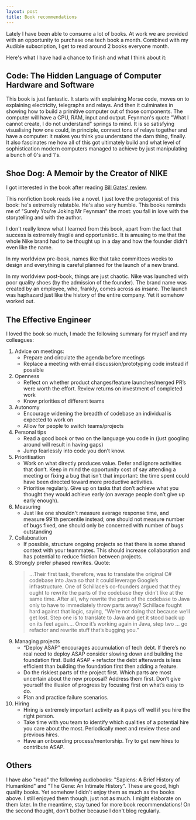 ```yaml
---
layout: post
title: Book recommendations
---
```


Lately I have been able to consume a lot of books. At work we are provided
with an opportunity to purchase one tech book a month. Combined with my Audible
subscription, I get to read around 2 books everyone month.

Here's what I have had a chance to finish and what I think about it:

## Code: The Hidden Language of Computer Hardware and Software

This book is just fantastic. It starts with explaining Morse code, moves on to
explaining electricity, telegraphs and relays. And then it culminates in
showing how to build a primitive computer out of those components. The computer
will have a CPU, RAM, input and output. Feynman's quote "What I cannot create,
I do not understand" springs to mind. It is so satisfying visualising how one
could, in principle, connect tons of relays together and have a computer: it
makes you think you understand the darn thing, finally. It also fascinates me
how all of this got ultimately build and what level of sophistication modern
computers managed to achieve by just manipulating a bunch of 0's and 1's.

## Shoe Dog: A Memoir by the Creator of NIKE

I got interested in the book after reading [Bill Gates' review][1].

This nonfiction book reads like a novel. I just love the protagonist of this
book: he's extremely relatable. He's also very humble. This books reminds me of
"Surely You're Joking Mr Feynman" the most: you fall in love with the
storytelling and with the author.

I don't really know what I learned from this book, apart from the fact that
success is extremely fragile and opportunistic. It is amusing to me that the
whole Nike brand had to be thought up in a day and how the founder didn't even
like the name.

In my worldview pre-book, names like that take committees weeks to design and
everything is careful planned for the launch of a new brand.

In my worldview post-book, things are just chaotic. Nike was launched with
poor quality shoes (by the admission of the founder). The brand name was created
by an employee, who, frankly, comes across as insane. The launch was haphazard
just like the history of the entire company. Yet it somehow worked out.


## The Effective Engineer

I loved the book so much, I made the following summary for myself and my colleagues:

1. Advice on meetings:
    * Prepare and circulate the agenda before meetings
    * Replace a meeting with email discussion/prototyping code instead if possible
2. Openness
    * Reflect on whether product changes/feature launches/merged PR’s were worth the effort. Review returns on investment of completed work
    * Know priorities of different teams
3. Autonomy
    * Encourage widening the breadth of codebase an individual is expected to work on
    * Allow for people to switch teams/projects
4. Personal tips
    * Read a good book or two on the language you code in (just googling around will result in having gaps)
    * Jump fearlessly into code you don’t know.
5. Prioritisation
    * Work on what directly produces value. Defer and ignore activities that don’t. Keep in mind the opportunity cost of say attending a meeting or fixing a bug that isn't that important: the time spent could have been directed toward more productive activities.
    * Prioritise regularly. Give up on tasks that don’t achieve what you thought they would achieve early (on average people don’t give up early enough).
6. Measuring
    * Just like one shouldn't measure average response time, and measure 99'th percentile instead; one should not measure number of bugs fixed, one should only be concerned with number of bugs outstanding
7. Collaboration
    * If possible, structure ongoing projects so that there is some shared context with your teammates. This should increase collaboration and has potential to reduce friction between projects.
8. Strongly prefer phased rewrites. Quote:
    > ...Their first task, therefore, was to translate the original C# codebase into Java so that it could leverage Google’s infrastructure. One of Schillace’s co-founders argued that they ought to rewrite the parts of the codebase they didn’t like at the same time. After all, why rewrite the parts of the codebase to Java only to have to immediately throw parts away? Schillace fought hard against that logic, saying, “We’re not doing that because we’ll get lost. Step one is to translate to Java and get it stood back up on its feet again…. Once it’s working again in Java, step two … go refactor and rewrite stuff that’s bugging you.”
9. Managing projects
    * “Deploy ASAP” encourages accumulation of tech debt. If there’s no real need to deploy ASAP consider slowing down and building the foundation first. Build ASAP + refactor the debt afterwards is less efficient than building the foundation first then adding a feature.
    * Do the riskiest parts of the project first. Which parts are most uncertain about the new proposal? Address them first. Don’t give yourself the illusion of progress by focusing first on what’s easy to do.
    * Plan and practice failure scenarios.
10. Hiring
    * Hiring is extremely important activity as it pays off well if you hire the right person.
    * Take time with you team to identify which qualities of a potential hire you care about the most. Periodically meet and review these and previous hires.
    * Have an onboarding process/mentorship. Try to get new hires to contribute ASAP.

## Others

I have also "read" the following audiobooks: "Sapiens: A Brief History of
Humankind" and "The Gene: An Intimate History". These are good, high quality
books. Yet somehow I didn't enjoy them as much as the books above. I still
enjoyed them though, just not as much. I might elaborate on them later. In the
meantime, stay tuned for more book recommendations! On the second thought,
don't bother because I don't blog regularly.


[1]: https://www.gatesnotes.com/Books/Shoe-Dog
